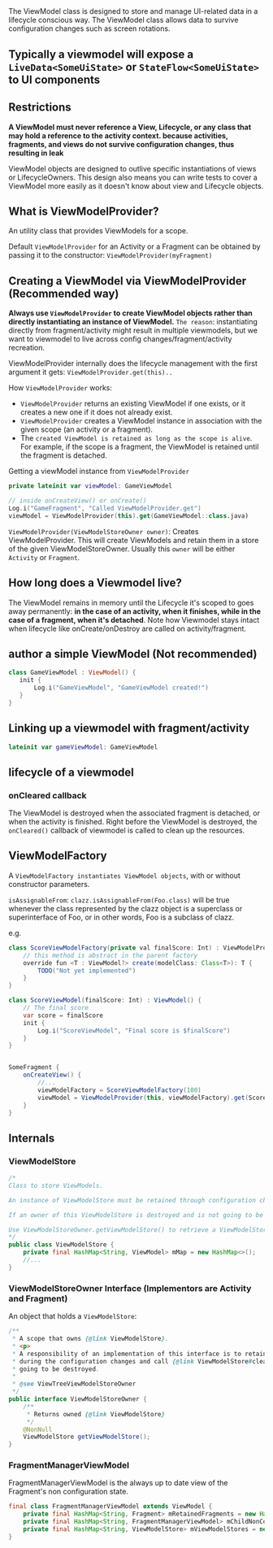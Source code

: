 
##

The ViewModel class is designed to store and manage UI-related data in a lifecycle conscious way. The ViewModel class allows data to survive configuration changes such as screen rotations.

## Typically a viewmodel will expose a `LiveData<SomeUiState>` or `StateFlow<SomeUiState>` to UI components

## Restrictions

**A ViewModel must never reference a View, Lifecycle, or any class that may hold a reference to the activity context. because activities, fragments, and views do not survive configuration changes, thus resulting in leak**

ViewModel objects are designed to outlive specific instantiations of views or LifecycleOwners. This design also means you can write tests to cover a ViewModel more easily as it doesn't know about view and Lifecycle objects.

## What is ViewModelProvider?

An utility class that provides ViewModels for a scope.

Default `ViewModelProvider` for an Activity or a Fragment can be obtained by passing it to the constructor: `ViewModelProvider(myFragment)`

## Creating a ViewModel via ViewModelProvider (Recommended way)

**Always use `ViewModelProvider` to create ViewModel objects rather than directly instantiating an instance of ViewModel.**
`The reason`: instantiating directly from fragment/activity might result in multiple viewmodels, but we want to viewmodel to live across config changes/fragment/activity recreation.


ViewModelProvider internally does the lifecycle management with the first argument it gets: `ViewModelProvider.get(this)..`

How `ViewModelProvider` works:
* `ViewModelProvider` returns an existing ViewModel if one exists, or it creates a new one if it does not already exist.
* `ViewModelProvider` creates a ViewModel instance in association with the given scope (an activity or a fragment).
* The `created ViewModel is retained as long as the scope is alive`. For example, if the scope is a fragment, the ViewModel is retained until the fragment is detached.

Getting a viewModel instance from `ViewModelProvider`
```kt
private lateinit var viewModel: GameViewModel

// inside onCreateView() or onCreate()
Log.i("GameFragment", "Called ViewModelProvider.get")
viewModel = ViewModelProvider(this).get(GameViewModel::class.java)
```

`ViewModelProvider(ViewModelStoreOwner owner)`: Creates ViewModelProvider. This will create ViewModels and retain them in a store of the given ViewModelStoreOwner. Usually this `owner` will be either `Activity` or `Fragment`.

## How long does a Viewmodel live?

The ViewModel remains in memory until the Lifecycle it's scoped to goes away permanently: **in the case of an activity, when it finishes, while in the case of a fragment, when it's detached**. Note how Viewmodel stays intact when lifecycle like onCreate/onDestroy are called on activity/fragment.

## author a simple ViewModel (Not recommended)

```kt
class GameViewModel : ViewModel() {
   init {
       Log.i("GameViewModel", "GameViewModel created!")
   }
}
```

## Linking up a viewmodel with fragment/activity

```kt
lateinit var gameViewModel: GameViewModel
```


## lifecycle of a viewmodel

### onCleared callback

The ViewModel is destroyed when the associated fragment is detached, or when the activity is finished. Right before the ViewModel is destroyed, the `onCleared()` callback of viewmodel is called to clean up the resources.

## ViewModelFactory

A `ViewModelFactory instantiates ViewModel objects`, with or without constructor parameters.

`isAssignableFrom`: `clazz.isAssignableFrom(Foo.class)` will be true whenever the class represented by the clazz object is a superclass or superinterface of Foo, or in other words, Foo is a subclass of clazz.


e.g.
```java
class ScoreViewModelFactory(private val finalScore: Int) : ViewModelProvider.Factory {
    // this method is abstract in the parent factory
    override fun <T : ViewModel?> create(modelClass: Class<T>): T {
        TODO("Not yet implemented")
    }
}

class ScoreViewModel(finalScore: Int) : ViewModel() {
    // The final score
    var score = finalScore
    init {
        Log.i("ScoreViewModel", "Final score is $finalScore")
    }
}


SomeFragment {
    onCreateView() {
        //... 
        viewModelFactory = ScoreViewModelFactory(100)
        viewModel = ViewModelProvider(this, viewModelFactory).get(ScoreViewModel::class.java)
    }
}
```

## Internals

### ViewModelStore

```java
/*
Class to store ViewModels.

An instance of ViewModelStore must be retained through configuration changes: if an owner of this ViewModelStore is destroyed and recreated due to configuration changes, new instance of an owner should still have the same old instance of ViewModelStore.

If an owner of this ViewModelStore is destroyed and is not going to be recreated, then it should call clear() on this ViewModelStore, so ViewModels would be notified that they are no longer used.

Use ViewModelStoreOwner.getViewModelStore() to retrieve a ViewModelStore for activities and fragments.
*/
public class ViewModelStore {
    private final HashMap<String, ViewModel> mMap = new HashMap<>();
    //...
}
```

### ViewModelStoreOwner Interface (Implementors are Activity and Fragment)

An object that holds a `ViewModelStore`:
```java
/**
 * A scope that owns {@link ViewModelStore}.
 * <p>
 * A responsibility of an implementation of this interface is to retain owned ViewModelStore
 * during the configuration changes and call {@link ViewModelStore#clear()}, when this scope is
 * going to be destroyed.
 *
 * @see ViewTreeViewModelStoreOwner
 */
public interface ViewModelStoreOwner {
    /**
     * Returns owned {@link ViewModelStore}
     */
    @NonNull
    ViewModelStore getViewModelStore();
}
```

### FragmentManagerViewModel

FragmentManagerViewModel is the always up to date view of the Fragment's non configuration state.
```java
final class FragmentManagerViewModel extends ViewModel {
    private final HashMap<String, Fragment> mRetainedFragments = new HashMap<>();
    private final HashMap<String, FragmentManagerViewModel> mChildNonConfigs = new HashMap<>();
    private final HashMap<String, ViewModelStore> mViewModelStores = new HashMap<>();
}
```